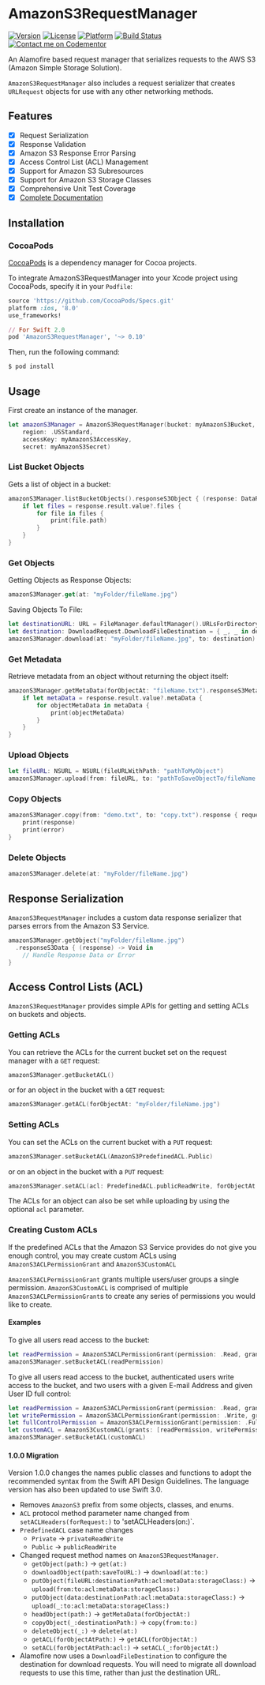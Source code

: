 # AmazonS3RequestManager
[![Version](https://img.shields.io/cocoapods/v/AmazonS3RequestManager.svg?style=flat)](http://cocoapods.org/pods/AmazonS3RequestManager)
[![License](https://img.shields.io/cocoapods/l/AmazonS3RequestManager.svg?style=flat)](http://cocoapods.org/pods/AmazonS3RequestManager)
[![Platform](https://img.shields.io/cocoapods/p/AmazonS3RequestManager.svg?style=flat)](http://cocoapods.org/pods/AmazonS3RequestManager)
[![Build Status](https://travis-ci.org/AnthonyMDev/AmazonS3RequestManager.svg?branch=master)](https://travis-ci.org/AnthonyMDev/AmazonS3RequestManager)
[![Contact me on Codementor](https://cdn.codementor.io/badges/contact_me_github.svg)](https://www.codementor.io/anthonymdev?utm_source=github&utm_medium=button&utm_term=anthonymdev&utm_campaign=github)

An Alamofire based request manager that serializes requests to the AWS S3 (Amazon Simple Storage Solution).

`AmazonS3RequestManager` also includes a request serializer that creates `URLRequest` objects for use with any other networking methods.

## Features

- [x] Request Serialization
- [x] Response Validation
- [x] Amazon S3 Response Error Parsing
- [x] Access Control List (ACL) Management
- [x] Support for Amazon S3 Subresources
- [x] Support for Amazon S3 Storage Classes
- [x] Comprehensive Unit Test Coverage
- [x] [Complete Documentation](http://cocoadocs.org/docsets/AmazonS3RequestManager)

## Installation

### CocoaPods

[CocoaPods](http://cocoapods.org) is a dependency manager for Cocoa projects.

To integrate AmazonS3RequestManager into your Xcode project using CocoaPods, specify it in your `Podfile`:

```ruby
source 'https://github.com/CocoaPods/Specs.git'
platform :ios, '8.0'
use_frameworks!

// For Swift 2.0
pod 'AmazonS3RequestManager', '~> 0.10'
```

Then, run the following command:

```bash
$ pod install
```

## Usage
First create an instance of the manager.

```swift
let amazonS3Manager = AmazonS3RequestManager(bucket: myAmazonS3Bucket,
    region: .USStandard,
    accessKey: myAmazonS3AccessKey,
    secret: myAmazonS3Secret)
```

### List Bucket Objects
Gets a list of object in a bucket:

```swift
amazonS3Manager.listBucketObjects().responseS3Object { (response: DataResponse<S3BucketObjectList, NSError>) in
    if let files = response.result.value?.files {
        for file in files {
            print(file.path)
        }
    }
}
```

### Get Objects

Getting Objects as Response Objects:

```swift
amazonS3Manager.get(at: "myFolder/fileName.jpg")
```

Saving Objects To File:

```swift
let destinationURL: URL = FileManager.defaultManager().URLsForDirectory(.DocumentDirectory, inDomains: .UserDomainMask)[0]
let destination: DownloadRequest.DownloadFileDestination = { _, _ in destinationURL, []) }
amazonS3Manager.download(at: "myFolder/fileName.jpg", to: destination)
```
    
### Get Metadata
Retrieve metadata from an object without returning the object itself:

```swift
amazonS3Manager.getMetaData(forObjectAt: "fileName.txt").responseS3MetaData { (response: DataResponse<S3ObjectMetaData, NSError>) in
    if let metaData = response.result.value?.metaData {
        for objectMetaData in metaData {
            print(objectMetaData)
        }
    }
}
```

### Upload Objects
```swift
let fileURL: NSURL = NSURL(fileURLWithPath: "pathToMyObject")
amazonS3Manager.upload(from: fileURL, to: "pathToSaveObjectTo/fileName.jpg")
```

### Copy Objects
```swift
amazonS3Manager.copy(from: "demo.txt", to: "copy.txt").response { request, response, data, error in    
    print(response)    
    print(error)
}
```
    
### Delete Objects
```swift
amazonS3Manager.delete(at: "myFolder/fileName.jpg")
```

## Response Serialization
`AmazonS3RequestManager` includes a custom data response serializer that parses errors from the Amazon S3 Service.

```swift
amazonS3Manager.getObject("myFolder/fileName.jpg")
  .responseS3Data { (response) -> Void in
    // Handle Response Data or Error
}
```

## Access Control Lists (ACL)

`AmazonS3RequestManager` provides simple APIs for getting and setting ACLs on buckets and objects.

### Getting ACLs

You can retrieve the ACLs for the current bucket set on the request manager with a `GET` request:

```swift
amazonS3Manager.getBucketACL()
```
    
or for an object in the bucket with a `GET` request:

```swift
amazonS3Manager.getACL(forObjectAt: "myFolder/fileName.jpg")
```
    
### Setting ACLs

You can set the ACLs on the current bucket with a `PUT` request: 

```swift
amazonS3Manager.setBucketACL(AmazonS3PredefinedACL.Public)
```

or on an object in the bucket with a `PUT` request:

```swift
amazonS3Manager.setACL(acl: PredefinedACL.publicReadWrite, forObjectAt: "myFolder/fileName.jpg")
```

The ACLs for an object can also be set while uploading by using the optional `acl` parameter.

### Creating Custom ACLs

If the predefined ACLs that the Amazon S3 Service provides do not give you enough control, you may create custom ACLs using `AmazonS3ACLPermissionGrant` and `AmazonS3CustomACL`

`AmazonS3ACLPermissionGrant` grants multiple users/user groups a single permission.
`AmazonS3CustomACL` is comprised of multiple `AmazonS3ACLPermissionGrant`s to create any series of permissions you would like to create.

#### Examples

To give all users read access to the bucket:

```swift
let readPermission = AmazonS3ACLPermissionGrant(permission: .Read, grantee: .AllUsers)
amazonS3Manager.setBucketACL(readPermission)
```

To give all users read access to the bucket, authenticated users write access to the bucket, and two users with a given E-mail Address and given User ID full control:

```swift
let readPermission = AmazonS3ACLPermissionGrant(permission: .Read, grantee: .AllUsers)
let writePermission = AmazonS3ACLPermissionGrant(permission: .Write, grantee: .AuthenticatedUsers)
let fullControlPermission = AmazonS3ACLPermissionGrant(permission: .FullControl, grantees: [.EmailAddress("admin@myDomain.com"), .UserID("my-user-id")])
let customACL = AmazonS3CustomACL(grants: [readPermission, writePermission, fullControlPermission])
amazonS3Manager.setBucketACL(customACL)
```

#### 1.0.0 Migration

Version 1.0.0 changes the names public classes and functions to adopt the recommended syntax from the Swift API Design Guidelines. The language version has also been updated to use Swift 3.0.

- Removes `AmazonS3` prefix from some objects, classes, and enums.
- `ACL` protocol method parameter name changed from `setACLHeaders(forRequest:)` to 'setACLHeaders(on:)`.
- `PredefinedACL` case name changes
	- `Private` -> `privateReadWrite`
	- `Public` -> `publicReadWrite`	
- Changed request method names on `AmazonS3RequestManager`.
	- `getObject(path:)` -> `get(at:)`
	- `downloadObject(path:saveToURL:)` -> `download(at:to:)`
	- `putObject(fileURL:destinationPath:acl:metaData:storageClass:)` -> `upload(from:to:acl:metaData:storageClass:)`
	- `putObject(data:destinationPath:acl:metaData:storageClass:)` -> `upload(_:to:acl:metaData:storageClass:)`
	- `headObject(path:)` -> `getMetaData(forObjectAt:)`
	- `copyObject(_:destinationPath:)` -> `copy(from:to:)`
	- `deleteObject(_:)` -> `delete(at:)`
	- `getACL(forObjectAtPath:)` -> `getACL(forObjectAt:)`
	- `setACL(forObjectAtPath:acl:)` -> `setACL(_:forObjectAt:)`
- Alamofire now uses a `DownloadFileDestination` to configure the destination for download requests. You will need to migrate all download requests to use this time, rather than just the destination URL.


